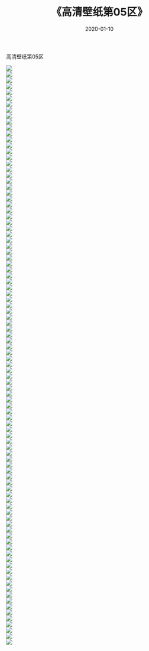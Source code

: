 ﻿---
layout: post
title:  《高清壁纸第05区》
date:   2020-01-10
img: http://img.660000.xyz/Sharelink/壁纸/高清壁纸/高清壁纸第05区/000.jpg
categories: [美女, 清纯, 唯美]
---

高清壁纸第05区

  ![](http://img.660000.xyz/Sharelink/壁纸/高清壁纸/高清壁纸第05区/001.jpg) <br> ![](http://img.660000.xyz/Sharelink/壁纸/高清壁纸/高清壁纸第05区/002.jpg) <br> ![](http://img.660000.xyz/Sharelink/壁纸/高清壁纸/高清壁纸第05区/003.jpg) <br> ![](http://img.660000.xyz/Sharelink/壁纸/高清壁纸/高清壁纸第05区/004.jpg) <br> ![](http://img.660000.xyz/Sharelink/壁纸/高清壁纸/高清壁纸第05区/005.jpg) <br> ![](http://img.660000.xyz/Sharelink/壁纸/高清壁纸/高清壁纸第05区/006.jpg) <br> ![](http://img.660000.xyz/Sharelink/壁纸/高清壁纸/高清壁纸第05区/007.jpg) <br> ![](http://img.660000.xyz/Sharelink/壁纸/高清壁纸/高清壁纸第05区/008.jpg) <br> ![](http://img.660000.xyz/Sharelink/壁纸/高清壁纸/高清壁纸第05区/009.jpg) <br> ![](http://img.660000.xyz/Sharelink/壁纸/高清壁纸/高清壁纸第05区/010.jpg) <br> ![](http://img.660000.xyz/Sharelink/壁纸/高清壁纸/高清壁纸第05区/011.jpg) <br> ![](http://img.660000.xyz/Sharelink/壁纸/高清壁纸/高清壁纸第05区/012.jpg) <br> ![](http://img.660000.xyz/Sharelink/壁纸/高清壁纸/高清壁纸第05区/013.jpg) <br> ![](http://img.660000.xyz/Sharelink/壁纸/高清壁纸/高清壁纸第05区/014.jpg) <br> ![](http://img.660000.xyz/Sharelink/壁纸/高清壁纸/高清壁纸第05区/015.jpg) <br> ![](http://img.660000.xyz/Sharelink/壁纸/高清壁纸/高清壁纸第05区/016.jpg) <br> ![](http://img.660000.xyz/Sharelink/壁纸/高清壁纸/高清壁纸第05区/017.jpg) <br> ![](http://img.660000.xyz/Sharelink/壁纸/高清壁纸/高清壁纸第05区/018.jpg) <br> ![](http://img.660000.xyz/Sharelink/壁纸/高清壁纸/高清壁纸第05区/019.jpg) <br> ![](http://img.660000.xyz/Sharelink/壁纸/高清壁纸/高清壁纸第05区/020.jpg) <br> ![](http://img.660000.xyz/Sharelink/壁纸/高清壁纸/高清壁纸第05区/021.jpg) <br> ![](http://img.660000.xyz/Sharelink/壁纸/高清壁纸/高清壁纸第05区/022.jpg) <br> ![](http://img.660000.xyz/Sharelink/壁纸/高清壁纸/高清壁纸第05区/023.jpg) <br> ![](http://img.660000.xyz/Sharelink/壁纸/高清壁纸/高清壁纸第05区/024.jpg) <br> ![](http://img.660000.xyz/Sharelink/壁纸/高清壁纸/高清壁纸第05区/025.jpg) <br> ![](http://img.660000.xyz/Sharelink/壁纸/高清壁纸/高清壁纸第05区/026.jpg) <br> ![](http://img.660000.xyz/Sharelink/壁纸/高清壁纸/高清壁纸第05区/027.jpg) <br> ![](http://img.660000.xyz/Sharelink/壁纸/高清壁纸/高清壁纸第05区/028.jpg) <br> ![](http://img.660000.xyz/Sharelink/壁纸/高清壁纸/高清壁纸第05区/029.jpg) <br> ![](http://img.660000.xyz/Sharelink/壁纸/高清壁纸/高清壁纸第05区/030.jpg) <br> ![](http://img.660000.xyz/Sharelink/壁纸/高清壁纸/高清壁纸第05区/031.jpg) <br> ![](http://img.660000.xyz/Sharelink/壁纸/高清壁纸/高清壁纸第05区/032.jpg) <br> ![](http://img.660000.xyz/Sharelink/壁纸/高清壁纸/高清壁纸第05区/033.jpg) <br> ![](http://img.660000.xyz/Sharelink/壁纸/高清壁纸/高清壁纸第05区/034.jpg) <br> ![](http://img.660000.xyz/Sharelink/壁纸/高清壁纸/高清壁纸第05区/035.jpg) <br> ![](http://img.660000.xyz/Sharelink/壁纸/高清壁纸/高清壁纸第05区/036.jpg) <br> ![](http://img.660000.xyz/Sharelink/壁纸/高清壁纸/高清壁纸第05区/037.jpg) <br> ![](http://img.660000.xyz/Sharelink/壁纸/高清壁纸/高清壁纸第05区/038.jpg) <br> ![](http://img.660000.xyz/Sharelink/壁纸/高清壁纸/高清壁纸第05区/039.jpg) <br> ![](http://img.660000.xyz/Sharelink/壁纸/高清壁纸/高清壁纸第05区/040.jpg) <br> ![](http://img.660000.xyz/Sharelink/壁纸/高清壁纸/高清壁纸第05区/041.jpg) <br> ![](http://img.660000.xyz/Sharelink/壁纸/高清壁纸/高清壁纸第05区/042.jpg) <br> ![](http://img.660000.xyz/Sharelink/壁纸/高清壁纸/高清壁纸第05区/043.jpg) <br> ![](http://img.660000.xyz/Sharelink/壁纸/高清壁纸/高清壁纸第05区/044.jpg) <br> ![](http://img.660000.xyz/Sharelink/壁纸/高清壁纸/高清壁纸第05区/045.jpg) <br> ![](http://img.660000.xyz/Sharelink/壁纸/高清壁纸/高清壁纸第05区/046.jpg) <br> ![](http://img.660000.xyz/Sharelink/壁纸/高清壁纸/高清壁纸第05区/047.jpg) <br> ![](http://img.660000.xyz/Sharelink/壁纸/高清壁纸/高清壁纸第05区/048.jpg) <br> ![](http://img.660000.xyz/Sharelink/壁纸/高清壁纸/高清壁纸第05区/049.jpg) <br> ![](http://img.660000.xyz/Sharelink/壁纸/高清壁纸/高清壁纸第05区/050.jpg) <br> ![](http://img.660000.xyz/Sharelink/壁纸/高清壁纸/高清壁纸第05区/051.jpg) <br> ![](http://img.660000.xyz/Sharelink/壁纸/高清壁纸/高清壁纸第05区/052.jpg) <br> ![](http://img.660000.xyz/Sharelink/壁纸/高清壁纸/高清壁纸第05区/053.jpg) <br> ![](http://img.660000.xyz/Sharelink/壁纸/高清壁纸/高清壁纸第05区/054.jpg) <br> ![](http://img.660000.xyz/Sharelink/壁纸/高清壁纸/高清壁纸第05区/055.jpg) <br> ![](http://img.660000.xyz/Sharelink/壁纸/高清壁纸/高清壁纸第05区/056.jpg) <br> ![](http://img.660000.xyz/Sharelink/壁纸/高清壁纸/高清壁纸第05区/057.jpg) <br> ![](http://img.660000.xyz/Sharelink/壁纸/高清壁纸/高清壁纸第05区/058.jpg) <br> ![](http://img.660000.xyz/Sharelink/壁纸/高清壁纸/高清壁纸第05区/059.jpg) <br> ![](http://img.660000.xyz/Sharelink/壁纸/高清壁纸/高清壁纸第05区/060.jpg) <br> ![](http://img.660000.xyz/Sharelink/壁纸/高清壁纸/高清壁纸第05区/061.jpg) <br> ![](http://img.660000.xyz/Sharelink/壁纸/高清壁纸/高清壁纸第05区/062.jpg) <br> ![](http://img.660000.xyz/Sharelink/壁纸/高清壁纸/高清壁纸第05区/063.jpg) <br> ![](http://img.660000.xyz/Sharelink/壁纸/高清壁纸/高清壁纸第05区/064.jpg) <br> ![](http://img.660000.xyz/Sharelink/壁纸/高清壁纸/高清壁纸第05区/065.jpg) <br> ![](http://img.660000.xyz/Sharelink/壁纸/高清壁纸/高清壁纸第05区/066.jpg) <br> ![](http://img.660000.xyz/Sharelink/壁纸/高清壁纸/高清壁纸第05区/067.jpg) <br> ![](http://img.660000.xyz/Sharelink/壁纸/高清壁纸/高清壁纸第05区/068.jpg) <br> ![](http://img.660000.xyz/Sharelink/壁纸/高清壁纸/高清壁纸第05区/069.jpg) <br> ![](http://img.660000.xyz/Sharelink/壁纸/高清壁纸/高清壁纸第05区/070.jpg) <br> ![](http://img.660000.xyz/Sharelink/壁纸/高清壁纸/高清壁纸第05区/071.jpg) <br> ![](http://img.660000.xyz/Sharelink/壁纸/高清壁纸/高清壁纸第05区/072.jpg) <br> ![](http://img.660000.xyz/Sharelink/壁纸/高清壁纸/高清壁纸第05区/073.jpg) <br> ![](http://img.660000.xyz/Sharelink/壁纸/高清壁纸/高清壁纸第05区/074.jpg) <br> ![](http://img.660000.xyz/Sharelink/壁纸/高清壁纸/高清壁纸第05区/075.jpg) <br> ![](http://img.660000.xyz/Sharelink/壁纸/高清壁纸/高清壁纸第05区/076.jpg) <br> ![](http://img.660000.xyz/Sharelink/壁纸/高清壁纸/高清壁纸第05区/077.jpg) <br> ![](http://img.660000.xyz/Sharelink/壁纸/高清壁纸/高清壁纸第05区/078.jpg) <br> ![](http://img.660000.xyz/Sharelink/壁纸/高清壁纸/高清壁纸第05区/079.jpg) <br> ![](http://img.660000.xyz/Sharelink/壁纸/高清壁纸/高清壁纸第05区/080.jpg) <br> ![](http://img.660000.xyz/Sharelink/壁纸/高清壁纸/高清壁纸第05区/081.jpg) <br> ![](http://img.660000.xyz/Sharelink/壁纸/高清壁纸/高清壁纸第05区/082.jpg) <br> ![](http://img.660000.xyz/Sharelink/壁纸/高清壁纸/高清壁纸第05区/083.jpg) <br> ![](http://img.660000.xyz/Sharelink/壁纸/高清壁纸/高清壁纸第05区/084.jpg) <br> ![](http://img.660000.xyz/Sharelink/壁纸/高清壁纸/高清壁纸第05区/085.jpg) <br> ![](http://img.660000.xyz/Sharelink/壁纸/高清壁纸/高清壁纸第05区/086.jpg) <br> ![](http://img.660000.xyz/Sharelink/壁纸/高清壁纸/高清壁纸第05区/087.jpg) <br> ![](http://img.660000.xyz/Sharelink/壁纸/高清壁纸/高清壁纸第05区/088.jpg) <br> ![](http://img.660000.xyz/Sharelink/壁纸/高清壁纸/高清壁纸第05区/089.jpg) <br> ![](http://img.660000.xyz/Sharelink/壁纸/高清壁纸/高清壁纸第05区/090.jpg) <br> ![](http://img.660000.xyz/Sharelink/壁纸/高清壁纸/高清壁纸第05区/091.jpg) <br> ![](http://img.660000.xyz/Sharelink/壁纸/高清壁纸/高清壁纸第05区/092.jpg) <br> ![](http://img.660000.xyz/Sharelink/壁纸/高清壁纸/高清壁纸第05区/093.jpg) <br> ![](http://img.660000.xyz/Sharelink/壁纸/高清壁纸/高清壁纸第05区/094.jpg) <br> ![](http://img.660000.xyz/Sharelink/壁纸/高清壁纸/高清壁纸第05区/095.jpg) <br> ![](http://img.660000.xyz/Sharelink/壁纸/高清壁纸/高清壁纸第05区/096.jpg) <br> ![](http://img.660000.xyz/Sharelink/壁纸/高清壁纸/高清壁纸第05区/097.jpg) <br> ![](http://img.660000.xyz/Sharelink/壁纸/高清壁纸/高清壁纸第05区/098.jpg) <br>